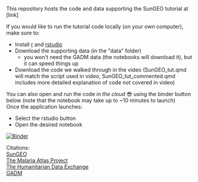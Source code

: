 This repository hosts the code and data supporting the SunGEO tutorial at [link]

If you would like to run the tutorial code locally (on your own computer), make sure to:
- Install [r](https://www.r-project.org/) and [rstudio](https://posit.co/download/rstudio-desktop/)
- Download the supporting data (in the "data" folder)
  - you won't need the GADM data (the notebooks will download it), but it can speed things up
- Download the code we walked through in the video (SunGEO_tut.qmd will match the script used in video, SunGEO_tut_commented.qmd includes more detailed explanation of code not covered in video)



You can also open and run the code *in the cloud* :sunglasses: using the binder button below (note that the notebook may take up to ~10 minutes to launch)   
Once the application launches:   
- Select the rstudio button
- Open the desired notebook
  
[![Binder](https://mybinder.org/badge_logo.svg)](https://mybinder.org/v2/gh/rpiatt/SunGEO_tutorial/HEAD)

     
             
Citations:    
[SunGEO]([url](https://www.sungeo.org/))    
[The Malaria Atlas Project](https://data.malariaatlas.org/trends?year=2022&metricGroup=Malaria&geographicLevel=admin0&metricSubcategory=Pf&metricType=rate&metricName=incidence)   
[The Humanitarian Data Exchange]([url](https://data.humdata.org/dataset/health-facilities-in-sub-saharan-africa?))    
[GADM]([url](https://gadm.org/))    
